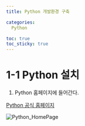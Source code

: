 ```yaml
---
title: Python 개발환경 구축

categories:
  Python

toc: true
toc_sticky: true
---
```


# 1-1 Python 설치

1. Python 홈페이지에 들어간다.

[Python 공식 홈페이지](https://www.python.org/)

![Python_HomePage](C:\Users\s2010\OneDrive\GitBLog\img\Python_HomePage.PNG)